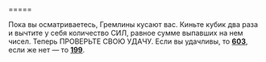=====

Пока вы осматриваетесь, Гремлины кусают вас. Киньте кубик два раза и вычтите у себя количество СИЛ, равное сумме выпавших на нем чисел. Теперь ПРОВЕРЬТЕ СВОЮ УДАЧУ. Если вы удачливы, то [**603**](#n_603), если же нет — то [**199**](#n_199).

